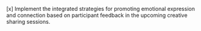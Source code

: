 [x] Implement the integrated strategies for promoting emotional expression and connection based on participant feedback in the upcoming creative sharing sessions.